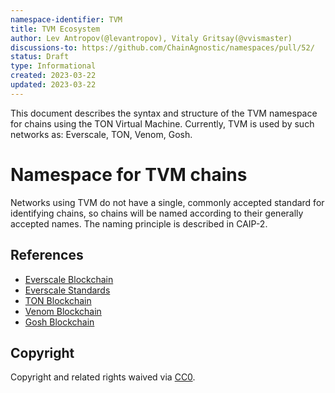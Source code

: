 ```yaml
---
namespace-identifier: TVM
title: TVM Ecosystem
author: Lev Antropov(@levantropov), Vitaly Gritsay(@vvismaster)
discussions-to: https://github.com/ChainAgnostic/namespaces/pull/52/
status: Draft
type: Informational
created: 2023-03-22
updated: 2023-03-22
---
```


This document describes the syntax and structure of the TVM namespace for chains
using the TON Virtual Machine. Currently, TVM is used by such networks as:
Everscale, TON, Venom, Gosh.

# Namespace for TVM chains

Networks using TVM do not have a single, commonly accepted standard for
identifying chains, so chains will be named according to their generally
accepted names. The naming principle is described in CAIP-2.

## References

* [Everscale Blockchain](https://docs.everscale.network/)
* [Everscale Standards](https://docs.everscale.network/standard)
* [TON Blockchain](https://ton.org/docs)
* [Venom Blockchain](https://venom.foundation/)
* [Gosh Blockchain](https://gosh.sh/)

## Copyright

Copyright and related rights waived via [CC0](https://creativecommons.org/publicdomain/zero/1.0/).
